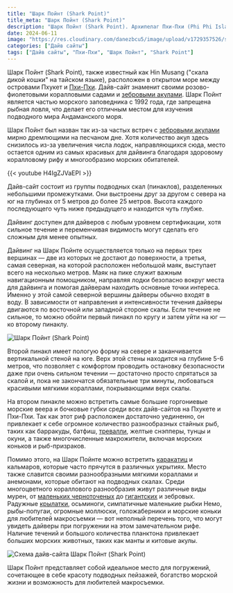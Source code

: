 ```yaml
---
title: "Шарк Пойнт (Shark Point)"
title_meta: "Шарк Пойнт (Shark Point)"
description: "Шарк Пойнт (Shark Point). Архипелаг Пхи-Пхи (Phi Phi Islands)"
date: 2024-06-11
image: "https://res.cloudinary.com/danezbcu5/image/upload/v1729357526/sharkPointPreview_fs8hba.png"
categories: ["Дайв сайты"]
tags: ["Дайв сайты", "Пхи-Пхи", "Шарк Пойнт", "Shark Point"]
---
```


Шарк Пойнт (Shark Point), также известный как Hin Musang ("скала дикой кошки" на тайском языке), расположен в открытом море между островами Пхукет и [Пхи-Пхи](https://diversnotes.com/tags/%D0%BF%D1%85%D0%B8-%D0%BF%D1%85%D0%B8/). Дайв-сайт знаменит своими розово-фиолетовыми коралловыми садами и [зебровыми акулами](https://diversnotes.com/database/zebra-shark/). Шарк Пойнт является частью морского заповедника с 1992 года, где запрещена рыбная ловля, что делает его отличным местом для изучения подводного мира Андаманского моря.

Шарк Пойнт был назван так из-за частых встреч с [зебровыми акулами](https://diversnotes.com/database/zebra-shark/) мирно дремлющими на песчаном дне. Хотя количество акул здесь снизилось из-за увеличения числа лодок, направляющихся сюда, место остается одним из самых красивых для дайвинга благодаря здоровому коралловому рифу и многообразию морских обитателей.

{{< youtube H4IgZJVaEPI >}}

Дайв-сайт состоит из группы подводных скал (пинаклов), разделенных небольшими промежутками. Они выстроены друг за другом с севера на юг на глубинах от 5 метров до более 25 метров. Высота каждого последующего чуть ниже предыдущего и находится чуть глубже.

Дайвинг доступен для дайверов с любым уровнем сертификации, хотя сильное течение и переменчивая видимость могут сделать его сложным для менее опытных.

Дайвинг на Шарк Пойнте осуществляется только на первых трех вершинах — две из которых не достают до поверхности, а третья, самая северная, на которой расположен небольшой маяк, выступает всего на несколько метров. Маяк на пике служит важным навигационным помощником, направляя лодки безопасно вокруг места для дайвинга и помогая дайверам находить основные точки интереса. Именно у этой самой северной вершины дайверы обычно входят в воду. В зависимости от направления и интенсивности течения дайверы двигаются по восточной или западной стороне скалы. Если течение не сильное, то можно обойти первый пинакл по кругу и затем уйти на юг — ко второму пинаклу.

![Шарк Пойнт (Shark Point)](https://res.cloudinary.com/danezbcu5/image/upload/v1729357541/sharkPoint_kuqexx.png "Шарк Пойнт (Shark Point)")

Второй пинакл имеет пологую форму на севере и заканчивается вертикальной стеной на юге. Верх этой стены находится на глубине 5-6 метров, что позволяет с комфортом проводить остановку безопасности даже при очень сильном течении — достаточно просто спрятаться за скалой и, пока не закончатся обязательные три минуты, любоваться красивыми мягкими кораллами, покрывающими верх скалы.

На втором пинакле можно встретить самые большие горгониевые морские веера и бочковые губки среди всех дайв-сайтов на Пхукете и Пхи-Пхи. Так как этот риф расположен достаточно уединенно, он привлекает к себе огромное количество разнообразных стайных рыб, таких как барракуды, батфиш, [тревалли](https://diversnotes.com/database/giant-trevally/), желтые снэпперы, тунцы и окуни, а также многочисленные макрожители, включая морских коньков и рыб-призраков.

Помимо этого, на Шарк Пойнте можно встретить [каракатиц](https://diversnotes.com/database/pharaoh_cuttlefish/) и кальмаров, которые часто прячутся в различных укрытиях. Место также славится своими разнообразными мягкими кораллами и анемонами, которые обитают на подводных скалах. Среди многоцветного кораллового разнообразия живут различные виды мурен, от [маленьких черноточеных](https://diversnotes.com/database/fimbriated-moray/) до [гигантских](https://diversnotes.com/database/giant-moray/) и зебровых. Радужные [крылатки](https://diversnotes.com/database/red-lionfish/), осьминоги, симпатичные маленькие рыбки Немо, рыбы-попугаи, огромные моллюски, голожаберники и морские коньки для любителей макросъемки — вот неполный перечень того, что могут увидеть дайверы при погружении на этом замечательном рифе. Наличие течений и большого количества планктона привлекает больших морских животных, таких как манты и китовые акулы.

![Cхема дайв-сайта Шарк Пойнт (Shark Point)](https://res.cloudinary.com/danezbcu5/image/upload/v1729357524/sharkPointMap_rebvy5.png "Cхема дайв-сайта Шарк Пойнт (Shark Point)")

Шарк Пойнт представляет собой идеальное место для погружений, сочетающее в себе красоту подводных пейзажей, богатство морской жизни и возможность для любителей макросъемки.

